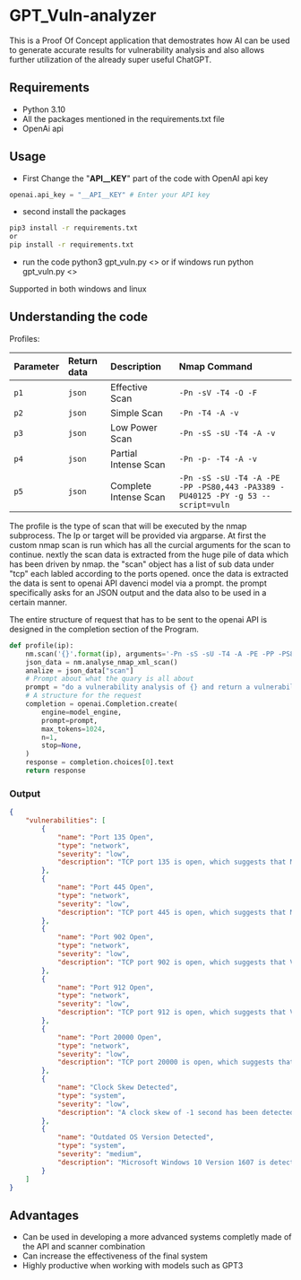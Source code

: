 # GPT_Vuln-analyzer

This is a Proof Of Concept application that demostrates how AI can be used to generate accurate results for vulnerability analysis and also allows further utilization of the already super useful ChatGPT.

## Requirements
- Python 3.10
- All the packages mentioned in the requirements.txt file
- OpenAi api

## Usage

- First Change the "__API__KEY__" part of the code with OpenAI api key
```python
openai.api_key = "__API__KEY" # Enter your API key
```
- second install the packages
```bash
pip3 install -r requirements.txt
or
pip install -r requirements.txt
```
- run the code python3 gpt_vuln.py <<Target>> or if windows run python gpt_vuln.py <<Target>>

Supported in both windows and linux
    
## Understanding the code

Profiles:

| Parameter | Return data     | Description | Nmap Command |
| :-------- | :------- | :-------------------------------- | :---------|
| `p1`      | `json` | Effective  Scan | `-Pn -sV -T4 -O -F`|
| `p2`      | `json` | Simple  Scan | `-Pn -T4 -A -v`|
| `p3`      | `json` | Low Power  Scan | `-Pn -sS -sU -T4 -A -v`|
| `p4`      | `json` | Partial Intense  Scan | `-Pn -p- -T4 -A -v`|
| `p5`      | `json` | Complete Intense  Scan | `-Pn -sS -sU -T4 -A -PE -PP -PS80,443 -PA3389 -PU40125 -PY -g 53 --script=vuln`|

The profile is the type of scan that will be executed by the nmap subprocess. The Ip or target will be provided via argparse. At first the custom nmap scan is run which has all the curcial arguments for the scan to continue. nextly the scan data is extracted from the huge pile of data which has been driven by nmap. the "scan" object has a list of sub data under "tcp" each labled according to the ports opened. once the data is extracted the data is sent to openai API davenci model via a prompt. the prompt specifically asks for an JSON output and the data also to be used in a certain manner. 

The entire structure of request that has to be sent to the openai API is designed in the completion section of the Program.
```python
def profile(ip):
    nm.scan('{}'.format(ip), arguments='-Pn -sS -sU -T4 -A -PE -PP -PS80,443 -PA3389 -PU40125 -PY -g 53 --script=vuln')
    json_data = nm.analyse_nmap_xml_scan()
    analize = json_data["scan"]
    # Prompt about what the quary is all about
    prompt = "do a vulnerability analysis of {} and return a vulnerabilty report in json".format(analize)
    # A structure for the request
    completion = openai.Completion.create(
        engine=model_engine,
        prompt=prompt,
        max_tokens=1024,
        n=1,
        stop=None,
    )
    response = completion.choices[0].text
    return response
```
### Output

```json
{
    "vulnerabilities": [
        {
            "name": "Port 135 Open",
            "type": "network",
            "severity": "low",
            "description": "TCP port 135 is open, which suggests that Microsoft Windows RPC might be running on this system and could potentially be vulnerable to exploitation."
        },
        {
            "name": "Port 445 Open",
            "type": "network",
            "severity": "low",
            "description": "TCP port 445 is open, which suggests that Microsoft Windows File Share might be running on this system and could potentially be vulnerable to exploitation."
        },
        {
            "name": "Port 902 Open",
            "type": "network",
            "severity": "low",
            "description": "TCP port 902 is open, which suggests that VMware Authentication Daemon might be running on this system and could potentially be vulnerable to exploitation."
        },
        {
            "name": "Port 912 Open",
            "type": "network",
            "severity": "low",
            "description": "TCP port 912 is open, which suggests that VMware Authentication Daemon might be running on this system and could potentially be vulnerable to exploitation."
        },
        {
            "name": "Port 20000 Open",
            "type": "network",
            "severity": "low",
            "description": "TCP port 20000 is open, which suggests that the system could potentially be vulnerable to exploitation."
        },
        {
            "name": "Clock Skew Detected",
            "type": "system",
            "severity": "low",
            "description": "A clock skew of -1 second has been detected, which may indicate an incorrect system configuration or an attack on the system clock."
        },
        {
            "name": "Outdated OS Version Detected",
            "type": "system",
            "severity": "medium",
            "description": "Microsoft Windows 10 Version 1607 is detected, which is no longer supported and is known to contain vulnerabilities."
        }
    ]
}
```

## Advantages

- Can be used in developing a more advanced systems completly made of the API and scanner combination
- Can increase the effectiveness of the final system
- Highly productive when working with models such as GPT3
